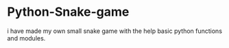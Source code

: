 # Python-Snake-game
i have made my own small snake game with the help basic python functions and modules.
